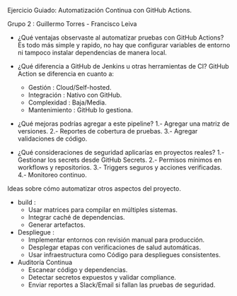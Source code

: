 Ejercicio Guiado: Automatización Continua con GitHub Actions.

Grupo 2 : Guillermo Torres - Francisco Leiva

- ¿Qué ventajas observaste al automatizar pruebas con GitHub Actions?
  Es todo más simple y rapido, no hay que configurar variables de entorno ni tampoco instalar dependencias de manera local.
  
- ¿Qué diferencia a GitHub de Jenkins u otras herramientas de CI?
  GitHub Action se diferencia en cuanto a:
    - Gestión : Cloud/Self-hosted.
    - Integración : Nativo con GitHub.
    - Complexidad : Baja/Media.
    - Mantenimiento : GitHub lo gestiona.
  
- ¿Qué mejoras podrías agregar a este pipeline?
  1.- Agregar una matriz de versiones.
  2.- Reportes de cobertura de pruebas.
  3.- Agregar validaciones de código.
  
- ¿Qué consideraciones de seguridad aplicarías en proyectos reales?
  1.- Gestionar los secrets desde GitHub Secrets.
  2.- Permisos mínimos en workflows y repositorios.
  3.- Triggers seguros y acciones verificadas.
  4.- Monitoreo continuo.
  
Ideas sobre cómo automatizar otros aspectos del proyecto.
- build :
  * Usar matrices para compilar en múltiples sistemas.
  * Integrar caché de dependencias.
  * Generar artefactos.
- Despliegue :
  * Implementar entornos con revisión manual para producción.
  * Desplegar etapas con verificaciones de salud automáticas.
  * Usar infraestructura como Código para despliegues consistentes.
- Auditoría Continua
  * Escanear código y dependencias.
  * Detectar secretos expuestos y validar compliance.
  * Enviar reportes a Slack/Email si fallan las pruebas de seguridad.
